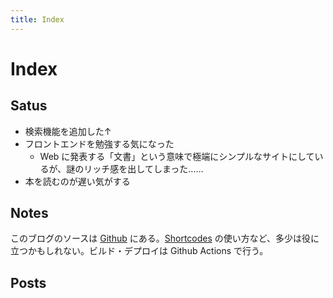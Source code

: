 ```yaml
---
title: Index
---
```


# Index

## Satus
- 検索機能を追加した↑
- フロントエンドを勉強する気になった
	- Web に発表する「文書」という意味で極端にシンプルなサイトにしているが、謎のリッチ感を出してしまった……
- 本を読むのが遅い気がする

## Notes
このブログのソースは [Github](https://github.com/tbsmcd/tbsmcd.github.io/tree/source) にある。[Shortcodes](https://gohugo.io/content-management/shortcodes/) の使い方など、多少は役に立つかもしれない。ビルド・デプロイは Github Actions で行う。

## Posts
